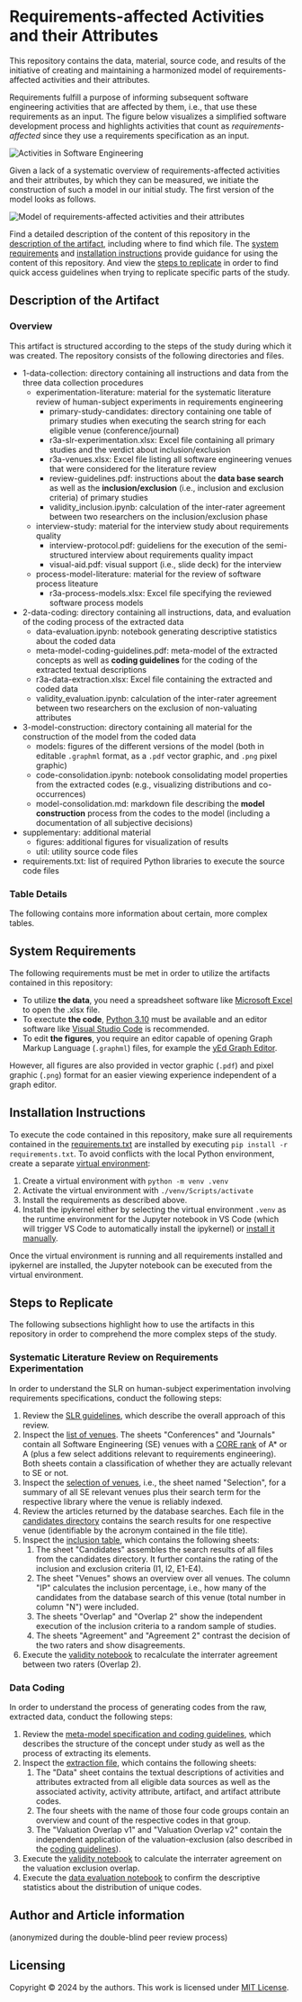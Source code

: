 # Requirements-affected Activities and their Attributes

This repository contains the data, material, source code, and results of the initiative of creating and maintaining a harmonized model of requirements-affected activities and their attributes. 

Requirements fulfill a purpose of informing subsequent software engineering activities that are affected by them, i.e., that use these requirements as an input. The figure below visualizes a simplified software development process and highlights activities that count as *requirements-affected* since they use a requirements specification as an input.

![Activities in Software Engineering](./supplementary/figures/activities-in-se.png)

Given a lack of a systematic overview of requirements-affected activities and their attributes, by which they can be measured, we initiate the construction of such a model in our initial study. The first version of the model looks as follows.

![Model of requirements-affected activities and their attributes](./3-model-construction/models/png/r3a-v2-minimized.png)

Find a detailed description of the content of this repository in the [description of the artifact](#description-of-the-artifact), including where to find which file. The [system requirements](#system-requirements) and [installation instructions](#installation-instructions) provide guidance for using the content of this repository. And view the [steps to replicate](#steps-to-replicate) in order to find quick access guidelines when trying to replicate specific parts of the study.

## Description of the Artifact

### Overview

This artifact is structured according to the steps of the study during which it was created. The repository consists of the following directories and files.

* 1-data-collection: directory containing all instructions and data from the three data collection procedures
  * experimentation-literature: material for the systematic literature review of human-subject experiments in requirements engineering
    * primary-study-candidates: directory containing one table of primary studies when executing the search string for each eligible venue (conference/journal)
    * r3a-slr-experimentation.xlsx: Excel file containing all primary studies and the verdict about inclusion/exclusion
    * r3a-venues.xlsx: Excel file listing all software engineering venues that were considered for the literature review
    * review-guidelines.pdf: instructions about the **data base search** as well as the **inclusion/exclusion** (i.e., inclusion and exclusion criteria) of primary studies
    * validity_inclusion.ipynb: calculation of the inter-rater agreement between two researchers on the inclusion/exclusion phase
  * interview-study: material for the interview study about requirements quality
    * interview-protocol.pdf: guideliens for the execution of the semi-structured interview about requirements quality impact
    * visual-aid.pdf: visual support (i.e., slide deck) for the interview
  * process-model-literature: material for the review of software process liteature
    * r3a-process-models.xlsx: Excel file specifying the reviewed software process models
* 2-data-coding: directory containing all instructions, data, and evaluation of the coding process of the extracted data
  * data-evaluation.ipynb: notebook generating descriptive statistics about the coded data
  * meta-model-coding-guidelines.pdf: meta-model of the extracted concepts as well as **coding guidelines** for the coding of the extracted textual descriptions
  * r3a-data-extraction.xlsx: Excel file containing the extracted and coded data
  * validity_evaluation.ipynb: calculation of the inter-rater agreement between two researchers on the exclusion of non-valuating attributes
* 3-model-construction: directory containing all material for the construction of the model from the coded data
  * models: figures of the different versions of the model (both in editable `.graphml` format, as a `.pdf` vector graphic, and `.png` pixel graphic)
  * code-consolidation.ipynb: notebook consolidating model properties from the extracted codes (e.g., visualizing distributions and co-occurrences)
  * model-consolidation.md: markdown file describing the **model construction** process from the codes to the model (including a documentation of all subjective decisions)
* supplementary: additional material
  * figures: additional figures for visualization of results
  * util: utility source code files
* requirements.txt: list of required Python libraries to execute the source code files

### Table Details

The following contains more information about certain, more complex tables.

## System Requirements

The following requirements must be met in order to utilize the artifacts contained in this repository:

* To utilize **the data**, you need a spreadsheet software like [Microsoft Excel](https://www.microsoft.com/de-de/microsoft-365/excel) to open the .xlsx file.
* To exectute **the code**, [Python 3.10](https://www.python.org/downloads/release/python-3100/) must be available and an editor software like [Visual Studio Code](https://code.visualstudio.com/download) is recommended.
* To edit **the figures**, you require an editor capable of opening Graph Markup Language (`.graphml`) files, for example the [yEd Graph Editor](https://www.yworks.com/products/yed).

However, all figures are also provided in vector graphic (`.pdf`) and pixel graphic (`.png`) format for an easier viewing experience independent of a graph editor.

## Installation Instructions

To execute the code contained in this repository, make sure all requirements contained in the [requirements.txt](./requirements.txt) are installed by executing `pip install -r requirements.txt`. To avoid conflicts with the local Python environment, create a separate [virtual environment](https://docs.python.org/3/library/venv.html):

1. Create a virtual environment with `python -m venv .venv`
2. Activate the virtual environment with `./venv/Scripts/activate`
3. Install the requirements as described above.
4. Install the ipykernel either by selecting the virtual environment `.venv` as the runtime environment for the Jupyter notebook in VS Code (which will trigger VS Code to automatically install the ipykernel) or [install it manually](https://github.com/ipython/ipykernel).

Once the virtual environment is running and all requirements installed and ipykernel are installed, the Jupyter notebook can be executed from the virtual environment.

## Steps to Replicate

The following subsections highlight how to use the artifacts in this repository in order to comprehend the more complex steps of the study.

### Systematic Literature Review on Requirements Experimentation

In order to understand the SLR on human-subject experimentation involving requirements specifications, conduct the following steps:

1. Review the [SLR guidelines](./1-data-collection/experimentation-literature/review-guideline.pdf), which describe the overall approach of this review.
2. Inspect the [list of venues](./1-data-collection/experimentation-literature/r3a-venues.xlsx). The sheets "Conferences" and "Journals" contain all Software Engineering (SE) venues with a [CORE rank](portal.core.edu.au/conf-ranks) of A* or A (plus a few select additions relevant to requirements engineering). Both sheets contain a classification of whether they are actually relevant to SE or not.
3. Inspect the [selection of venues](./1-data-collection/experimentation-literature/r3a-venues.xlsx), i.e., the sheet named "Selection", for a summary of all SE relevant venues plus their search term for the respective library where the venue is reliably indexed.
4. Review the articles returned by the database searches. Each file in the [candidates directory](./1-data-collection/experimentation-literature/primary-study-candidates/) contains the search results for one respective venue (identifiable by the acronym contained in the file title).
5. Inspect the [inclusion table](./1-data-collection/experimentation-literature/r3a-slr-experimentation.xlsx), which contains the following sheets:
    1. The sheet "Candidates" assembles the search results of all files from the candidates directory. It further contains the rating of the inclusion and exclusion criteria (I1, I2, E1-E4).
    2. The sheet "Venues" shows an overview over all venues. The column "IP" calculates the inclusion percentage, i.e., how many of the candidates from the database search of this venue (total number in column "N") were included.
    3. The sheets "Overlap" and "Overlap 2" show the independent execution of the inclusion criteria to a random sample of studies. 
    4. The sheets "Agreement" and "Agreement 2" contrast the decision of the two raters and show disagreements.
6. Execute the [validity notebook](./1-data-collection/experimentation-literature/validity_inclusion.ipynb) to recalculate the interrater agreement between two raters (Overlap 2).

### Data Coding

In order to understand the process of generating codes from the raw, extracted data, conduct the following steps:

1. Review the [meta-model specification and coding guidelines](./2-data-coding/meta-model-coding-guideline.pdf), which describes the structure of the concept under study as well as the process of extracting its elements.
2. Inspect the [extraction file](./2-data-coding/r3a-data-extraction.xlsx), which contains the following sheets:
    1. The "Data" sheet contains the textual descriptions of activities and attributes extracted from all eligible data sources as well as the associated activity, activity attribute, artifact, and artifact attribute codes.
    2. The four sheets with the name of those four code groups contain an overview and count of the respective codes in that group.
    3. The "Valuation Overlap v1" and "Valuation Overlap v2" contain the independent application of the valuation-exclusion (also described in the [coding guidelines](./2-data-coding/meta-model-coding-guideline.pdf)).
3. Execute the [validity notebook](./2-data-coding/validity_valuation.ipynb) to calculate the interrater agreement on the valuation exclusion overlap.
4. Execute the [data evaluation notebook](./2-data-coding/data-evaluation.ipynb) to confirm the descriptive statistics about the distribution of unique codes.

## Author and Article information

(anonymized during the double-blind peer review process)

## Licensing

Copyright © 2024 by the authors. This work is licensed under [MIT License](./LICENSE).
